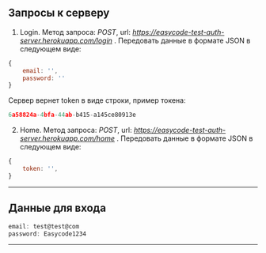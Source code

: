 ## Запросы к серверу

1. Login. Метод запроса: *POST*, url: *https://easycode-test-auth-server.herokuapp.com/login* . Передовать данные в формате JSON в следующем виде: 
```js
{
    email: '',
    password: ''
}
```
Сервер вернет token в виде строки, пример токена:
```js
6a58824a-4bfa-44ab-b415-a145ce80913e
```

2. Home. Метод запроса: *POST*, url: *https://easycode-test-auth-server.herokuapp.com/home* . Передовать данные в формате JSON в следующем виде: 
```js
{
    token: '',
}
```
---

## Данные для входа
```js
email: test@test@com
password: Easycode1234

```
---